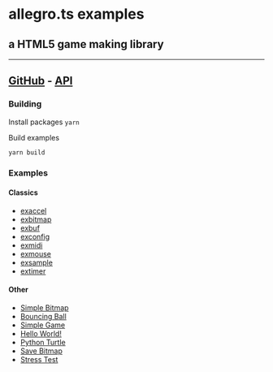 # allegro.ts examples

## a HTML5 game making library

---

## [GitHub](https://github.com/alegemaate/allegro-ts) - [API](https://alegemaate.com/allegro-ts/)

### Building

Install packages
`yarn`

Build examples

```sh
yarn build
```

### Examples

#### Classics

- [exaccel](https://alegemaate.com/allegro-ts-examples/al_exaccel)
- [exbitmap](https://alegemaate.com/allegro-ts-examples/al_exbitmap)
- [exbuf](https://alegemaate.com/allegro-ts-examples/al_exbuf)
- [exconfig](https://alegemaate.com/allegro-ts-examples/al_exconfig)
- [exmidi](https://alegemaate.com/allegro-ts-examples/al_exmidi)
- [exmouse](https://alegemaate.com/allegro-ts-examples/al_exmouse)
- [exsample](https://alegemaate.com/allegro-ts-examples/al_exsample)
- [extimer](https://alegemaate.com/allegro-ts-examples/al_extimer)

#### Other

- [Simple Bitmap](https://alegemaate.com/allegro-ts-examples/exbmp)
- [Bouncing Ball](https://alegemaate.com/allegro-ts-examples/exbounce)
- [Simple Game](https://alegemaate.com/allegro-ts-examples/exgame)
- [Hello World!](https://alegemaate.com/allegro-ts-examples/exhello)
- [Python Turtle](https://alegemaate.com/allegro-ts-examples/exturtle)
- [Save Bitmap](https://alegemaate.com/allegro-ts-examples/exsavebmp)
- [Stress Test](https://alegemaate.com/allegro-ts-examples/stress)

```

```
